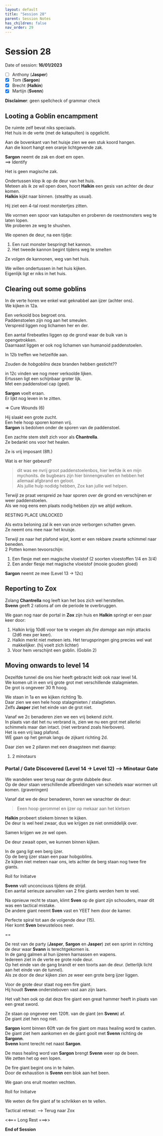 ```yaml
---
layout: default
title: "Session 28"
parent: Session Notes
has_children: false
nav_order: 29
---
```


# Session 28

Date of session: **16/01/2023**

- [ ] Anthony (**Jasper**)
- [X] Tom (**Sargon**)
- [X] Brecht (**Halkin**)
- [X] Martijn (**Svenn**)

**Disclaimer**: geen spellcheck of grammar check

## Looting a Goblin encampment

De ruimte zelf bevat niks speciaals.  
Het huis in de verte (met de katapulten) is opgelicht.

Aan de bovenkant van het huisje zien we een stuk koord hangen.  
Aan die koort hangt een oranje lichtgevende zak.  

**Sargon** neemt de zak en doet em open.  
==> Identify

Het is geen magische zak.  

Ondertussen klop ik op de deur van het huis.  
Meteen als ik ze wil open doen, hoort **Halkin** een gesis van achter de deur komen.  
**Halkin** kijkt naar binnen. (stealthy as usual).

Hij ziet een 4-tal roest monstertjes zitten.  

We vormen een spoor van katapulten en proberen de roestmonsters weg te laten lopen.  
We proberen ze weg te shushen.  

We openen de deur, na een tijdje:
1. Een rust monster bespringt het kannon.
2. Het tweede kannon begint tijdens weg te smelten

Ze volgen de kannonen, weg van het huis.  

We willen ondertussen in het huis kijken.  
Eigenlijk ligt er niks in het huis.  

## Clearing out some goblins

In de verte horen we enkel wat geknabbel aan ijzer (achter ons).  
We kijken in 12a.  

Een verkoold bos begroet ons.  
Paddenstoelen zijn nog aan het smeulen.  
Verspreid liggen nog lichamen her en der.  

Een aantal firebeatles liggen op de grond waar de buik van is opengetrokken.  
Daarnaast liggen er ook nog lichamen van humanoid paddenstoelen.  

In 12b treffen we hetzelfde aan.  

Zouden de *hobgoblins* deze branden hebben gesticht??

in 12c vinden we nog meer verkoolde lijken.  
Ertussen ligt een schijnbaar groter lijk.  
Met een paddenstoel cap (geel).  

**Sargon** voelt eraan.  
Er lijkt nog leven in te zitten.  

=> Cure Wounds (6)

Hij slaakt een grote zucht.  
Een hele hoop sporen komen vrij.  
**Sargon** is bedolven onder de sporen van de paddenstoel.  

Een zachte stem stelt zich voor als **Chantrella**.  
Ze bedankt ons voor het healen.  

Ze is vrij imposant (8ft.)  

Wat is er hier gebeurd?

> dit was ee nvrij groot paddenstoelenbos, hier leefde ik en mijn mychonits.
> de bugbears zijn hier binnengevallen en hebben het allemaal afgbrand en geloot.  
> Als jullie hulp nodidg hebben, Zox kan jullie wel helpen.

Terwijl ze praat verspreid ze haar sporen over de grond en verschijnen er weer paddenstoelen.  
Als we nog eens een plaats nodig hebben zijn we altijd welkom.  

RESTING PLACE UNLOCKED

Als extra beloning zal ik een van onze verborgen schatten geven.  
Ze neemt ons mee naar het kruisje.  

Terwijl ze naar het plafond wijst, komt er een rekbare zwarte schimmel naar beneden.  
2 Potten komen tevoorschijn:
1. Een flesje met een magische vloeistof (2 soorten vloestoffen 1/4 en 3/4)
2. Een ander flesje met magische vloeistof (mooie gouden gloed)

**Sargon** neemt ze mee (Level 13 -> 12c)

## Reporting to Zox

Zolang **Chantrella** nog leeft kan het bos zich wel herstellen.  
**Svenn** geeft 2 rations af om de periode te overbruggen.  

We gaan nog naar de portal in **Zox** zijn huis en **Halkin** springt er een paar keer door:
1. Halkin krijg 10d6 voor toe te voegen als *fire damage* aan mijn attacks (2d6 mex per keer).
2. Halkin merkt niet meteen iets. Het terugspringen ging precies wel wat makkelijker. (hij voelt zich lichter)
3. Voor hem verschijnt een goblin. (Goblin 2)

## Moving onwards to level 14

Dezelfde tunnel die ons hier heeft gebracht leidt ook naar level 14.  
We komen uit in een vrij grote grot met verschillende stalagmieten.  
De grot is ongeveer 30 ft hoog.  

We staan in 1a en we kijken richting 1b.  
Daar zien we een hele hoop stalagmieten / stalagtieten.  
Zelfs **Jasper** ziet het einde van de grot niet.  

Vanaf we 2c benaderen zien we een vrij bekend zicht.  
In plaats van dat het nu verbrand is, zien we nu een grot met allerlei schimmels maar dan intact. (niet verbrand zoals hierboven).  
Het is een vrij laag plafond.  
WE gaan op het gemak langs de zijkant richting 2d.  

Daar zien we 2 pilaren met een draagsteen met daarop:
1. 2 minotaurs

### Portal / Gate Discovered (Level 14 -> Level 12) --> Minotaur Gate

We wandelen weer terug naar de grote dubbele deur.  
Op de deur staan verschillende afbeeldingen van schedels waar wormen uit komen. (graveringen)  

Vanaf dat we de deur benaderen, horen we vanachter de deur:  

> Eeen hoop gerommel en ijzer op mekaar aan het kletsen

**Halkin** probeert stiekem binnen te kijken.  
De deur is wel heel zwaar, dus we krijgen ze niet onmiddelijk over.  

Samen krijgen we ze wel open.  

De deur zwaait open, we kunnen binnen kijken.  

In de gang ligt een berg ijzer.  
Op de berg ijzer staan een paar hobgoblins.  
Ze kijken niet meteen naar ons, iets achter de berg staan nog twee fire giants.  

<div class="text-red-000">
    Roll for Initiatve
</div>

**Svenn** valt unconciouss tijdens de strijd.  
Een aantal serieuze aanvallen van 2 fire giants werden hem te veel.  

Na opnieuw recht te staan, klimt **Sven** op de giant zijn schouders, maar dit was een tactical mistake.  
De andere giant neemt **Sven** vast en YEET hem door de kamer.  

Perfecte spiral tot aan de volgende deur (15).  
Hier komt **Sven** bewusteloos neer.

==

De rest van de party (**Jasper**, **Sargon** en **Jasper**) zet een sprint in richting de deur waar **Svann** is terechtgekomen is.  
In de gang galmen al hun ijzeren harnassen en wapens.  
Iedereen ziet in de verte ee grote rode deur.  
Op het einde van de gang brandt er een toorts aan de deur.  (letterlijk licht aan het einde van de tunnel).  
Als ze door de deur kijken zien ze weer een grote berg ijzer liggen.  

Voor de grote deur staat nog een fire giant.  
Hij houdt **Svenn** ondersteboven vast aan zijn laars.  

Het valt hen ook op dat deze fire giant een great hammer heeft in plaats van een great sword.  

Ze staan op ongeveer een 120ft. van de giant (en **Svenn**) af.  
De giant ziet hen nog niet.  

**Sargon** komt binnen 60ft van de fire giant om mass healing word te casten.  
De giant ziet hem aankomen en de giant gooit met **Svenn** richting de **Sargonn**.  
**Svenn** komt terecht net naast **Sargon**.  

De mass healing word van **Sargon** brengt **Svenn** weer op de been.  
We zetten het op een lopen.  

De fire giant begint ons in te halen.  
Door de exhaustion is **Svenn** een blok aan het been.  

We gaan ons eruit moeten vechten.  

<div class="text-red-000">
    Roll for Initiatve
</div>

We weten de fire giant af te schrikken en te vellen.  

Tactical retreat:
--> Terug naar Zox

<<=== Long Rest ===>>

**End of Session**